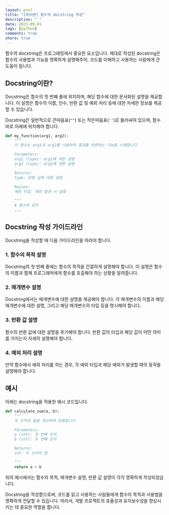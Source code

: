 ```yaml
---
layout: post
title: "[파이썬] 함수의 docstring 작성"
description: " "
date: 2023-09-01
tags: [python]
comments: true
share: true
---
```


함수의 docstring은 프로그래밍에서 중요한 요소입니다. 제대로 작성된 docstring은 함수의 사용법과 기능을 명확하게 설명해주어, 코드를 이해하고 사용하는 사람에게 큰 도움이 됩니다.

## Docstring이란?

Docstring은 함수의 첫 번째 줄에 위치하며, 해당 함수에 대한 문서화된 설명을 제공합니다. 이 설명은 함수의 이름, 인수, 반환 값 및 예외 처리 등에 대한 자세한 정보를 제공할 수 있습니다.

Docstring은 일반적으로 큰따옴표(`""`) 또는 작은따옴표(`''`)로 둘러싸여 있으며, 함수 바로 아래에 위치해야 합니다.

```python
def my_function(arg1, arg2):
    """
    이 함수는 arg1과 arg2를 사용하여 결과를 반환하는 기능을 수행합니다.

    Parameters:
    arg1 (type): arg1에 대한 설명
    arg2 (type): arg2에 대한 설명

    Returns:
    type: 반환 값에 대한 설명

    Raises:
    예외 타입: 예외 발생 시 설명

    """
    # 함수의 로직
    ...
```

## Docstring 작성 가이드라인

Docstring을 작성할 때 다음 가이드라인을 따라야 합니다.

### 1. 함수의 목적 설명

Docstring의 첫 번째 줄에는 함수의 목적을 간결하게 설명해야 합니다. 이 설명은 함수의 이름과 함께 프로그래머에게 함수를 호출해야 하는 상황을 알려줍니다.

### 2. 매개변수 설명

Docstring에서는 매개변수에 대한 설명을 제공해야 합니다. 각 매개변수의 이름과 해당 매개변수에 대한 설명, 그리고 해당 매개변수의 타입 등을 명시해야 합니다.

### 3. 반환 값 설명

함수의 반환 값에 대한 설명을 추가해야 합니다. 반환 값의 타입과 해당 값이 어떤 의미를 가지는지 자세히 설명해야 합니다.

### 4. 예외 처리 설명

만약 함수에서 예외 처리를 하는 경우, 각 예외 타입과 해당 예외가 발생할 때의 동작을 설명해야 합니다.

## 예시

아래는 docstring을 적용한 예시 코드입니다.

```python
def calculate_sum(a, b):
    """
    두 숫자의 합을 계산하여 반환합니다.

    Parameters:
    a (int): 첫 번째 숫자
    b (int): 두 번째 숫자

    Returns:
    int: 두 숫자의 합

    """
    return a + b
```

위의 예시에서는 함수의 목적, 매개변수 설명, 반환 값 설명이 각각 명확하게 작성되었습니다.

Docstring을 작성함으로써, 코드를 읽고 사용하는 사람들에게 함수의 목적과 사용법을 명확하게 전달할 수 있습니다. 따라서, 개발 프로젝트의 효율성과 유지보수성을 향상시키는 데 중요한 역할을 합니다.